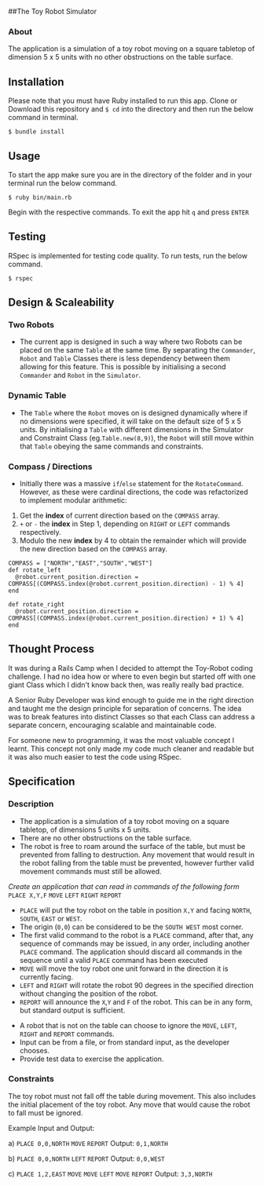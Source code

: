 ##The Toy Robot Simulator

### About

The application is a simulation of a toy robot moving on a square tabletop of dimension 5 x 5 units with no other obstructions on the table surface.

## Installation
Please note that you must have Ruby installed to run this app. Clone or Download this repository and `$ cd` into the directory and then run the below command in terminal.
```
$ bundle install
```

## Usage
To start the app make sure you are in the directory of the folder and in your terminal run the below command.
```
$ ruby bin/main.rb
```
Begin with the respective commands. To exit the app hit `q` and press `ENTER`
## Testing
RSpec is implemented for testing code quality. To run tests, run the below command.
```
$ rspec
```
## Design & Scaleability

### Two Robots

- The current app is designed in such a way where two Robots can be placed on the same ```Table``` at the same time. By separating the ```Commander```, ```Robot``` and ```Table``` Classes there is less dependency between them allowing for this feature. This is possible by initialising a second ```Commander``` and ```Robot``` in the ```Simulator```.

### Dynamic Table

- The ```Table``` where the ```Robot``` moves on is designed dynamically where if no dimensions were specified, it will take on the default size of 5 x 5 units. By initialising a ```Table``` with different dimensions in the Simulator and Constraint Class (eg.```Table.new(8,9)```), the ```Robot``` will still move within that ```Table``` obeying the same commands and constraints.

### Compass / Directions

- Initially there was a massive ```if```/```else``` statement for the ```RotateCommand```. However, as these were cardinal directions, the code was refactorized to implement modular arithmetic:

1. Get the **index** of current direction based on the ```COMPASS``` array.
2. ```+``` or ```-``` the **index** in Step 1, depending on ```RIGHT``` or ```LEFT``` commands respectively.
3. Modulo the new **index** by 4  to obtain the remainder which will provide the new direction based on the ```COMPASS``` array.

```
COMPASS = ["NORTH","EAST","SOUTH","WEST"]
def rotate_left
  @robot.current_position.direction = COMPASS[(COMPASS.index(@robot.current_position.direction) - 1) % 4]
end

def rotate_right
  @robot.current_position.direction = COMPASS[(COMPASS.index(@robot.current_position.direction) + 1) % 4]
end
```

## Thought Process

It was during a Rails Camp when I decided to attempt the Toy-Robot coding challenge. I had no idea how or where to even begin but started off with one giant Class which I didn't know back then, was really really bad practice.

A Senior Ruby Developer was kind enough to guide me in the right direction and taught me the design principle for separation of concerns. The idea was to break features into distinct Classes so that each Class can address a separate concern, encouraging scalable and maintainable code.

For someone new to programming, it was the most valuable concept I learnt. This concept not only made my code much cleaner and readable but it was also much easier to test the code using RSpec.

## Specification

### Description
- The application is a simulation of a toy robot moving on a square tabletop, of dimensions 5 units x 5 units.
- There are no other obstructions on the table surface.
- The robot is free to roam around the surface of the table, but must be prevented from falling to destruction. Any movement
that would result in the robot falling from the table must be prevented, however further valid movement commands must still
be allowed.

*Create an application that can read in commands of the following form*
`PLACE X,Y,F`
`MOVE`
`LEFT`
`RIGHT`
`REPORT`

- `PLACE` will put the toy robot on the table in position `X,Y` and facing `NORTH`, `SOUTH`, `EAST` or `WEST`.
- The origin (`0,0`) can be considered to be the `SOUTH WEST` most corner.
- The first valid command to the robot is a `PLACE` command, after that, any sequence of commands may be issued, in any order, including another `PLACE` command. The application should discard all commands in the sequence until a valid `PLACE` command has been executed
- `MOVE` will move the toy robot one unit forward in the direction it is currently facing.
- `LEFT` and `RIGHT` will rotate the robot 90 degrees in the specified direction without changing the position of the robot.
- `REPORT` will announce the `X`,`Y` and `F` of the robot. This can be in any form, but standard output is sufficient.

<ul>
<li>A robot that is not on the table can choose to ignore the <code>MOVE</code>, <code>LEFT</code>, <code>RIGHT</code> and <code>REPORT</code> commands.</li>
<li>Input can be from a file, or from standard input, as the developer chooses.</li>
<li>Provide test data to exercise the application.</li>
</ul>

### Constraints
The toy robot must not fall off the table during movement. This also includes the initial placement of the toy robot.
Any move that would cause the robot to fall must be ignored.

Example Input and Output:

a)
`PLACE 0,0,NORTH`
`MOVE`
`REPORT`
Output: `0,1,NORTH`

b)
`PLACE 0,0,NORTH`
`LEFT`
`REPORT`
Output: `0,0,WEST`

c)
`PLACE 1,2,EAST`
`MOVE`
`MOVE`
`LEFT`
`MOVE`
`REPORT`
Output: `3,3,NORTH`

